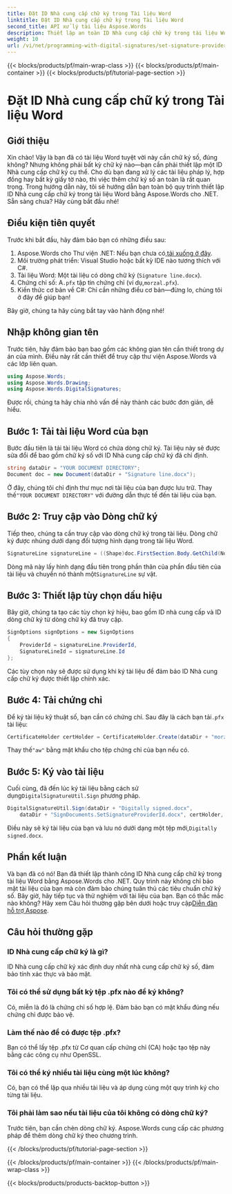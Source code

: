 ```yaml
---
title: Đặt ID Nhà cung cấp chữ ký trong Tài liệu Word
linktitle: Đặt ID Nhà cung cấp chữ ký trong Tài liệu Word
second_title: API xử lý tài liệu Aspose.Words
description: Thiết lập an toàn ID Nhà cung cấp chữ ký trong tài liệu Word bằng Aspose.Words cho .NET. Làm theo hướng dẫn chi tiết dài 2000 từ của chúng tôi để ký kỹ thuật số cho tài liệu của bạn.
weight: 10
url: /vi/net/programming-with-digital-signatures/set-signature-provider-id/
---
```


{{< blocks/products/pf/main-wrap-class >}}
{{< blocks/products/pf/main-container >}}
{{< blocks/products/pf/tutorial-page-section >}}

# Đặt ID Nhà cung cấp chữ ký trong Tài liệu Word

## Giới thiệu

Xin chào! Vậy là bạn đã có tài liệu Word tuyệt vời này cần chữ ký số, đúng không? Nhưng không phải bất kỳ chữ ký nào—bạn cần phải thiết lập một ID Nhà cung cấp chữ ký cụ thể. Cho dù bạn đang xử lý các tài liệu pháp lý, hợp đồng hay bất kỳ giấy tờ nào, thì việc thêm chữ ký số an toàn là rất quan trọng. Trong hướng dẫn này, tôi sẽ hướng dẫn bạn toàn bộ quy trình thiết lập ID Nhà cung cấp chữ ký trong tài liệu Word bằng Aspose.Words cho .NET. Sẵn sàng chưa? Hãy cùng bắt đầu nhé!

## Điều kiện tiên quyết

Trước khi bắt đầu, hãy đảm bảo bạn có những điều sau:

1. Aspose.Words cho Thư viện .NET: Nếu bạn chưa có,[tải xuống ở đây](https://releases.aspose.com/words/net/).
2. Môi trường phát triển: Visual Studio hoặc bất kỳ IDE nào tương thích với C#.
3. Tài liệu Word: Một tài liệu có dòng chữ ký (`Signature line.docx`).
4.  Chứng chỉ số: A`.pfx` tập tin chứng chỉ (ví dụ,`morzal.pfx`).
5. Kiến thức cơ bản về C#: Chỉ cần những điều cơ bản—đừng lo, chúng tôi ở đây để giúp bạn!

Bây giờ, chúng ta hãy cùng bắt tay vào hành động nhé!

## Nhập không gian tên

Trước tiên, hãy đảm bảo bạn bao gồm các không gian tên cần thiết trong dự án của mình. Điều này rất cần thiết để truy cập thư viện Aspose.Words và các lớp liên quan.

```csharp
using Aspose.Words;
using Aspose.Words.Drawing;
using Aspose.Words.DigitalSignatures;
```

Được rồi, chúng ta hãy chia nhỏ vấn đề này thành các bước đơn giản, dễ hiểu.

## Bước 1: Tải tài liệu Word của bạn

Bước đầu tiên là tải tài liệu Word có chứa dòng chữ ký. Tài liệu này sẽ được sửa đổi để bao gồm chữ ký số với ID Nhà cung cấp chữ ký đã chỉ định.

```csharp
string dataDir = "YOUR DOCUMENT DIRECTORY";
Document doc = new Document(dataDir + "Signature line.docx");
```

 Ở đây, chúng tôi chỉ định thư mục nơi tài liệu của bạn được lưu trữ. Thay thế`"YOUR DOCUMENT DIRECTORY"` với đường dẫn thực tế đến tài liệu của bạn.

## Bước 2: Truy cập vào Dòng chữ ký

Tiếp theo, chúng ta cần truy cập vào dòng chữ ký trong tài liệu. Dòng chữ ký được nhúng dưới dạng đối tượng hình dạng trong tài liệu Word.

```csharp
SignatureLine signatureLine = ((Shape)doc.FirstSection.Body.GetChild(NodeType.Shape, 0, true)).SignatureLine;
```

 Dòng mã này lấy hình dạng đầu tiên trong phần thân của phần đầu tiên của tài liệu và chuyển nó thành một`SignatureLine` sự vật.

## Bước 3: Thiết lập tùy chọn dấu hiệu

Bây giờ, chúng ta tạo các tùy chọn ký hiệu, bao gồm ID nhà cung cấp và ID dòng chữ ký từ dòng chữ ký đã truy cập.

```csharp
SignOptions signOptions = new SignOptions
{
    ProviderId = signatureLine.ProviderId,
    SignatureLineId = signatureLine.Id
};
```

Các tùy chọn này sẽ được sử dụng khi ký tài liệu để đảm bảo ID Nhà cung cấp chữ ký được thiết lập chính xác.

## Bước 4: Tải chứng chỉ

 Để ký tài liệu kỹ thuật số, bạn cần có chứng chỉ. Sau đây là cách bạn tải`.pfx` tài liệu:

```csharp
CertificateHolder certHolder = CertificateHolder.Create(dataDir + "morzal.pfx", "aw");
```

 Thay thế`"aw"` bằng mật khẩu cho tệp chứng chỉ của bạn nếu có.

## Bước 5: Ký vào tài liệu

 Cuối cùng, đã đến lúc ký tài liệu bằng cách sử dụng`DigitalSignatureUtil.Sign` phương pháp.

```csharp
DigitalSignatureUtil.Sign(dataDir + "Digitally signed.docx",
    dataDir + "SignDocuments.SetSignatureProviderId.docx", certHolder, signOptions);
```

 Điều này sẽ ký tài liệu của bạn và lưu nó dưới dạng một tệp mới,`Digitally signed.docx`.

## Phần kết luận

Và bạn đã có nó! Bạn đã thiết lập thành công ID Nhà cung cấp chữ ký trong tài liệu Word bằng Aspose.Words cho .NET. Quy trình này không chỉ bảo mật tài liệu của bạn mà còn đảm bảo chúng tuân thủ các tiêu chuẩn chữ ký số. Bây giờ, hãy tiếp tục và thử nghiệm với tài liệu của bạn. Bạn có thắc mắc nào không? Hãy xem Câu hỏi thường gặp bên dưới hoặc truy cập[Diễn đàn hỗ trợ Aspose](https://forum.aspose.com/c/words/8).

## Câu hỏi thường gặp

### ID Nhà cung cấp chữ ký là gì?

ID Nhà cung cấp chữ ký xác định duy nhất nhà cung cấp chữ ký số, đảm bảo tính xác thực và bảo mật.

### Tôi có thể sử dụng bất kỳ tệp .pfx nào để ký không?

Có, miễn là đó là chứng chỉ số hợp lệ. Đảm bảo bạn có mật khẩu đúng nếu chứng chỉ được bảo vệ.

### Làm thế nào để có được tệp .pfx?

Bạn có thể lấy tệp .pfx từ Cơ quan cấp chứng chỉ (CA) hoặc tạo tệp này bằng các công cụ như OpenSSL.

### Tôi có thể ký nhiều tài liệu cùng một lúc không?

Có, bạn có thể lặp qua nhiều tài liệu và áp dụng cùng một quy trình ký cho từng tài liệu.

### Tôi phải làm sao nếu tài liệu của tôi không có dòng chữ ký?

Trước tiên, bạn cần chèn dòng chữ ký. Aspose.Words cung cấp các phương pháp để thêm dòng chữ ký theo chương trình.

{{< /blocks/products/pf/tutorial-page-section >}}

{{< /blocks/products/pf/main-container >}}
{{< /blocks/products/pf/main-wrap-class >}}

{{< blocks/products/products-backtop-button >}}
